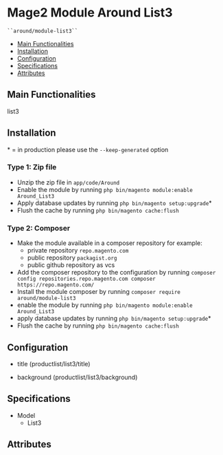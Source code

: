 # Mage2 Module Around List3

    ``around/module-list3``

 - [Main Functionalities](#markdown-header-main-functionalities)
 - [Installation](#markdown-header-installation)
 - [Configuration](#markdown-header-configuration)
 - [Specifications](#markdown-header-specifications)
 - [Attributes](#markdown-header-attributes)


## Main Functionalities
list3

## Installation
\* = in production please use the `--keep-generated` option

### Type 1: Zip file

 - Unzip the zip file in `app/code/Around`
 - Enable the module by running `php bin/magento module:enable Around_List3`
 - Apply database updates by running `php bin/magento setup:upgrade`\*
 - Flush the cache by running `php bin/magento cache:flush`

### Type 2: Composer

 - Make the module available in a composer repository for example:
    - private repository `repo.magento.com`
    - public repository `packagist.org`
    - public github repository as vcs
 - Add the composer repository to the configuration by running `composer config repositories.repo.magento.com composer https://repo.magento.com/`
 - Install the module composer by running `composer require around/module-list3`
 - enable the module by running `php bin/magento module:enable Around_List3`
 - apply database updates by running `php bin/magento setup:upgrade`\*
 - Flush the cache by running `php bin/magento cache:flush`


## Configuration

 - title (productlist/list3/title)

 - background (productlist/list3/background)


## Specifications

 - Model
	- List3


## Attributes




